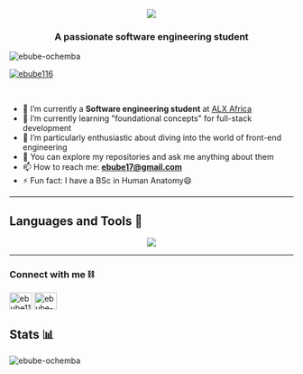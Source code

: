 <p align="center">
  <a href="https://github.com/omazoz"><img src="https://readme-typing-svg.demolab.com?font=Fira+Code&size=40&pause=1000&width=600&height=100&lines=Hello 👋, I'm Ebube 👨🏽‍💻..."></a>
  <h3 align="center">A passionate software engineering student</h3>
</p>

<p align="left"> <img src="https://komarev.com/ghpvc/?username=ebube-ochemba&label=Profile%20views&color=0e75b6&style=flat" alt="ebube-ochemba" /> </p>
<p align="left"> <a href="https://twitter.com/ebube116" target="blank"><img src="https://img.shields.io/twitter/follow/ebube116?logo=twitter&style=for-the-badge" alt="ebube116" /></a> </p>

<br/>

- 🔭 I’m currently a **Software engineering student** at [ALX Africa](https://www.alxafrica.com/)
- 🌱 I’m currently learning "foundational concepts" for full-stack development
- 🤔 I’m particularly enthusiastic about diving into the world of front-end engineering
- 💬 You can explore my repositories and ask me anything about them
- 📫 How to reach me: **ebube17@gmail.com**
- ⚡ Fun fact: I have a BSc in Human Anatomy😄

---

##  Languages and Tools 🧰
<p align="center">
  <a href="https://skillicons.dev">
    <img src="https://skillicons.dev/icons?i=linux,bash,c,py,html,css,js,mysql,regex,md,git,github,vscode,vim,emacs" />
  </a>
</p>

---

<h3 align="left">Connect with me ⛓</h3>
<div>
  <a href="https://twitter.com/ebube116" target="blank"><img align="center" src="https://raw.githubusercontent.com/rahuldkjain/github-profile-readme-generator/master/src/images/icons/Social/twitter.svg" alt="ebube116"height="30" width="40" /></a>
  <a href="https://linkedin.com/in/ebube-ochemba" target="blank"><img align="center" src="https://raw.githubusercontent.com/rahuldkjain/github-profile-readme-generator/master/src/images/icons/Social/linked-in-alt.svg"alt="ebube-ochemba" height="30" width="40" /></a>
</div>

## Stats 📊
<p><img align="center" src="https://github-readme-stats.vercel.app/api/top-langs?username=ebube-ochemba&show_icons=true&locale=en&layout=compact" alt="ebube-ochemba" /></p>

<!--
- 🔭 I’m currently working on ...
- 🌱 I’m currently learning ...
- 👯 I’m looking to collaborate on ...
- 🤔 I’m looking for help with ...
- 💬 Ask me about ...
- 📫 How to reach me: ...
- 😄 Pronouns: ...
- ⚡ Fun fact: ...
-->
